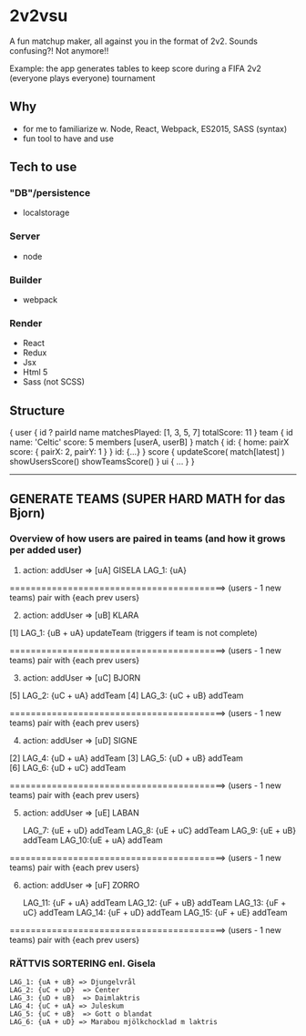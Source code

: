 # 2v2vsu
A fun matchup maker, all against you in the format of 2v2. Sounds confusing?! Not anymore!!

Example: the app generates tables to keep score during a FIFA 2v2 (everyone plays everyone) tournament

## Why
* for me to familiarize w. Node, React, Webpack, ES2015, SASS (syntax)
* fun tool to have and use

## Tech to use
### "DB"/persistence
- localstorage

### Server
- node

### Builder
- webpack

### Render
- React
- Redux
- Jsx
- Html 5
- Sass (not SCSS)

## Structure

{
    user {
        id
?       pairId
        name
        matchesPlayed: [1, 3, 5, 7]
        totalScore: 11
    }
    team {
        id
        name: 'Celtic'
        score: 5
        members [userA, userB]
    }
    match {
        id: {
            home: pairX
            score: {
                pairX: 2,
                pairY: 1
            }
        }
        id: {...}
    }
    score {
        updateScore( match[latest] )
        showUsersScore()
        showTeamsScore()
    }
    ui {
        ...
    }
}

---

## GENERATE TEAMS (SUPER HARD MATH for das Bjorn)

### Overview of how users are paired in teams (and how it grows per added user)

1. action: addUser => [uA] GISELA
    LAG_1: {uA}

=========================================> (users - 1 new teams) pair with {each prev users}

2. action: addUser => [uB] KLARA

[1]     LAG_1: {uB + uA}    updateTeam (triggers if team is not complete)

=========================================> (users - 1 new teams) pair with {each prev users}

3. action: addUser => [uC] BJORN

[5]     LAG_2: {uC + uA}    addTeam
[4]     LAG_3: {uC + uB}    addTeam

=========================================> (users - 1 new teams) pair with {each prev users}

4. action: addUser => [uD] SIGNE

[2]     LAG_4: {uD + uA}    addTeam
[3]     LAG_5: {uD + uB}    addTeam        
[6]     LAG_6: {uD + uC}    addTeam

=========================================> (users - 1 new teams) pair with {each prev users}

5. action: addUser => [uE] LABAN

    LAG_7: {uE + uD}    addTeam
    LAG_8: {uE + uC}    addTeam
    LAG_9: {uE + uB}    addTeam
    LAG_10:{uE + uA}    addTeam

=========================================> (users - 1 new teams) pair with {each prev users}

6. action: addUser => [uF] ZORRO

    LAG_11: {uF + uA}    addTeam
    LAG_12: {uF + uB}    addTeam
    LAG_13: {uF + uC}    addTeam
    LAG_14: {uF + uD}    addTeam
    LAG_15: {uF + uE}    addTeam

=========================================> (users - 1 new teams) pair with {each prev users}

### RÄTTVIS SORTERING enl. Gisela

    LAG_1: {uA + uB} => Djungelvrål
    LAG_2: {uC + uD}  => Center
    LAG_3: {uD + uB}  => Daimlaktris
    LAG_4: {uC + uA} => Juleskum
    LAG_5: {uC + uB}  => Gott o blandat
    LAG_6: {uA + uD} => Marabou mjölkchocklad m laktris
